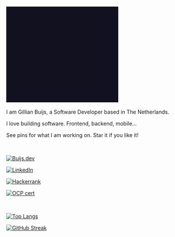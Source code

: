 [<img src="https://github.com/buijs-dev/klutter-dart/blob/main/logo_animated.gif?raw=true" width="300" alt="buijs software logo" />](https://github.com/buijs-dev)

I am Gillian Buijs, a Software Developer based in The Netherlands. 

I love building software. Frontend, backend, mobile...

See pins for what I am working on. Star it if you like it!

<br />

[![Buijs.dev](https://img.shields.io/badge/buijs.dev-0A0A0A?style=for-the-badge&logo=dev.to&logoColor=white)](https://www.buijs.dev)

[![LinkedIn](https://img.shields.io/badge/LinkedIn-0077B5?style=for-the-badge&logo=linkedin&logoColor=white)](https://www.linkedin.com/in/gillian-buijs-dev)

[![Hackerrank](https://img.shields.io/badge/-Hackerrank-2EC866?style=for-the-badge&logo=HackerRank&logoColor=white)](https://www.hackerrank.com/GillianB)

[![OCP cert](https://img.shields.io/badge/Oracle%20Certified%20Professional-Java%208-red?style=for-the-badge&logo=oracle)](https://www.credly.com/badges/81545902-59c4-4b31-9743-03bbcb28f0aa)

<br />


[![Top Langs](https://github-readme-stats.vercel.app/api/top-langs/?username=buijs-dev&hide=Ruby,Shell&layout=compact&theme=tokyonight)](https://github.com/buijs-dev/github-readme-stats)

[![GitHub Streak](http://github-readme-streak-stats.herokuapp.com?user=buijs-dev&theme=tokyonight)](https://git.io/streak-stats)
